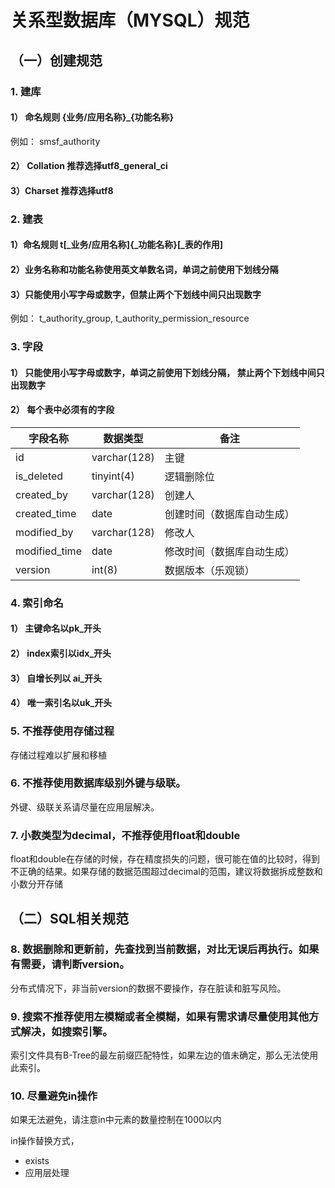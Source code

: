 # 关系型数据库（MYSQL）规范

## （一）创建规范

### 1. 建库

#### 1） 命名规则  {业务/应用名称}\_{功能名称}

例如： smsf_authority

#### 2） Collation 推荐选择utf8_general_ci

#### 3）Charset 推荐选择utf8



### 2. 建表

#### 1）命名规则   t\[\_业务/应用名称]{\_功能名称}\[\_表的作用]

#### 2）业务名称和功能名称使用英文单数名词，单词之前使用下划线分隔 

#### 3）只能使用小写字母或数字，但禁止两个下划线中间只出现数字 

例如： t_authority_group,  t_authority_permission_resource



### 3. 字段

#### 1） 只能使用小写字母或数字，单词之前使用下划线分隔， 禁止两个下划线中间只出现数字

#### 2） 每个表中必须有的字段

| 字段名称      | 数据类型     | 备注                       |
| ------------- | ------------ | -------------------------- |
| id            | varchar(128) | 主键                       |
| is_deleted    | tinyint(4)   | 逻辑删除位                 |
| created_by    | varchar(128) | 创建人                     |
| created_time  | date         | 创建时间（数据库自动生成） |
| modified_by   | varchar(128) | 修改人                     |
| modified_time | date         | 修改时间（数据库自动生成） |
| version       | int(8)       | 数据版本（乐观锁）         |





### 4. 索引命名

#### 1） 主键命名以pk\_开头

#### 2） index索引以idx\_开头

#### 3） 自增长列以 ai\_开头

#### 4） 唯一索引名以uk_开头



### 5. 不推荐使用存储过程

存储过程难以扩展和移植



### 6. 不推荐使用数据库级别外键与级联。

外键、级联关系请尽量在应用层解决。



### 7. 小数类型为decimal，不推荐使用float和double

float和double在存储的时候，存在精度损失的问题，很可能在值的比较时，得到不正确的结果。如果存储的数据范围超过decimal的范围，建议将数据拆成整数和小数分开存储



## （二）SQL相关规范

### 8. 数据删除和更新前，先查找到当前数据，对比无误后再执行。如果有需要，请判断version。

分布式情况下，非当前version的数据不要操作，存在脏读和脏写风险。



### 9. 搜索不推荐使用左模糊或者全模糊，如果有需求请尽量使用其他方式解决，如搜索引擎。

索引文件具有B-Tree的最左前缀匹配特性，如果左边的值未确定，那么无法使用此索引。



### 10. 尽量避免in操作

如果无法避免，请注意in中元素的数量控制在1000以内

in操作替换方式，

- exists
- 应用层处理









